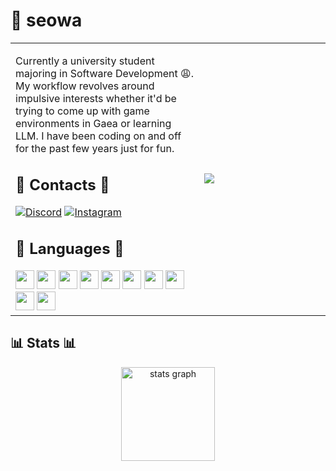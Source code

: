 # 🗿 seowa

<table>
    <tr>
        <td width="60%">
      
Currently a university student majoring in Software Development :weary:. My workflow revolves around impulsive interests whether it'd be trying to come up with game environments in Gaea or learning LLM. I have been coding on and off for the past few years just for fun. 

## 🔗 Contacts 🔗
[![Discord](https://img.shields.io/badge/DISCORD-5865F2?style=for-the-badge&logo=discord&logoColor=white&height=35)](https://discord.com/users/607530454819536899)
[![Instagram](https://img.shields.io/badge/INSTAGRAM-E4405F?style=for-the-badge&logo=instagram&logoColor=white&height=35)](https://instagram.com/seo.wah)

## 🔧 Languages 🔧
<img src="https://cdn.jsdelivr.net/gh/devicons/devicon/icons/html5/html5-plain.svg" width="30" />
<img src="https://cdn.jsdelivr.net/gh/devicons/devicon/icons/css3/css3-plain.svg" width="30" />
<img src="https://cdn.jsdelivr.net/gh/devicons/devicon/icons/javascript/javascript-plain.svg" width="30" />
<img src="https://cdn.jsdelivr.net/gh/devicons/devicon/icons/python/python-plain.svg" width="30" />
<img src="https://cdn.jsdelivr.net/gh/devicons/devicon/icons/cplusplus/cplusplus-line.svg" width="30" />
<img src="https://cdn.jsdelivr.net/gh/devicons/devicon/icons/csharp/csharp-original.svg" width="30" />
<img src="https://cdn.jsdelivr.net/gh/devicons/devicon/icons/ruby/ruby-plain.svg" width="30" />
<img src="https://cdn.jsdelivr.net/gh/devicons/devicon/icons/java/java-original.svg" width="30" />
<img src="https://cdn.jsdelivr.net/gh/devicons/devicon/icons/mysql/mysql-original.svg" width="30" />
<img src="https://cdn.jsdelivr.net/gh/devicons/devicon/icons/amazonwebservices/amazonwebservices-original-wordmark.svg" width="30" />
    </td>
        <td>
            <img src="https://github.com/kanabira/kanabira/blob/main/assets/banner.gif" />
        </td>
    </tr>
</table>

## 📊 Stats 📊
<div align="center">
    <img src="https://github-readme-stats.vercel.app/api?username=kanabira&hide_title=false&hide_rank=false&show_icons=true&include_all_commits=true&count_private=true&disable_animations=false&theme=dracula&locale=en&hide_border=false" height="150" alt="stats graph" />
</div>
